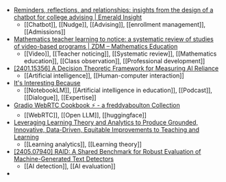 - [Reminders, reflections, and relationships: insights from the design of a chatbot for college advising | Emerald Insight](https://www.emerald.com/insight/content/doi/10.1108/ils-10-2022-0116/full/html)
	- [[Chatbot]], [[Nudge]], [[Advising]], [[enrollment management]], [[Admissions]]
- [Mathematics teacher learning to notice: a systematic review of studies of video-based programs | ZDM – Mathematics Education](https://link.springer.com/article/10.1007/s11858-020-01216-z)
	- [[Video]], [[Teacher noticing]], [[Systematic review]], [[Mathematics education]], [[Class observation]], [[Professional development]]
- [[2401.15356] A Decision Theoretic Framework for Measuring AI Reliance](https://arxiv.org/abs/2401.15356)
	- [[Artificial intelligence]], [[Human-computer interaction]]
- [It's Interesting Because](https://mail.cyberneticforests.com/its-interesting-because/?ref=cybernetic-forests-newsletter)
	- [[NotebookLM]], [[Artificial intelligence in education]], [[Podcast]], [[Dialogue]], [[Expertise]]
- [Gradio WebRTC Cookbook ⚡️ - a freddyaboulton Collection](https://huggingface.co/collections/freddyaboulton/gradio-webrtc-cookbook-6758ba7745aeca7b1be7de0f)
	- [[WebRTC]], [[Open LLM]], [[huggingface]]
- [Leveraging Learning Theory and Analytics to Produce Grounded, Innovative, Data-Driven, Equitable Improvements to Teaching and Learning](https://psycnet.apa.org/fulltext/2025-61108-001.html)
	- [[Learning analytics]], [[Learning theory]]
- [[2405.07940] RAID: A Shared Benchmark for Robust Evaluation of Machine-Generated Text Detectors](https://arxiv.org/abs/2405.07940)
	- [[AI detection]], [[AI evaluation]]
-